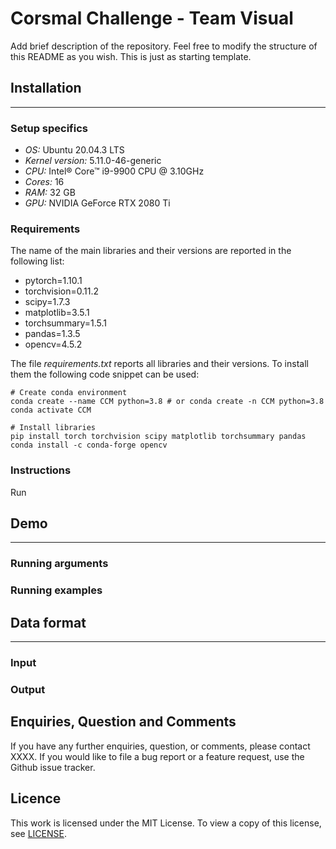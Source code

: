 # Corsmal Challenge - Team Visual 

Add brief description of the repository. Feel free to modify the structure of this README as you wish. This is just as starting template. 


## Installation

---

### Setup specifics
* *OS:* Ubuntu 20.04.3 LTS
* *Kernel version:* 5.11.0-46-generic
* *CPU:* Intel® Core™ i9-9900 CPU @ 3.10GHz
* *Cores:* 16 
* *RAM:* 32 GB
* *GPU:* NVIDIA GeForce RTX 2080 Ti

### Requirements
The name of the main libraries and their versions are reported in the following list:
* pytorch=1.10.1
* torchvision=0.11.2
* scipy=1.7.3
* matplotlib=3.5.1 
* torchsummary=1.5.1
* pandas=1.3.5
* opencv=4.5.2

The file *requirements.txt* reports all libraries and their versions. To install them the following code snippet can be used:

    # Create conda environment
    conda create --name CCM python=3.8 # or conda create -n CCM python=3.8
    conda activate CCM
    
    # Install libraries
    pip install torch torchvision scipy matplotlib torchsummary pandas
    conda install -c conda-forge opencv



### Instructions
Run 


## Demo

---

### Running arguments


### Running examples



## Data format

---


### Input


### Output




## Enquiries, Question and Comments

If you have any further enquiries, question, or comments, please contact <email>XXXX</email>. 
If you would like to file a bug report or a feature request, use the Github issue tracker. 


## Licence

This work is licensed under the MIT License.  To view a copy of this license, see
[LICENSE](LICENSE).

